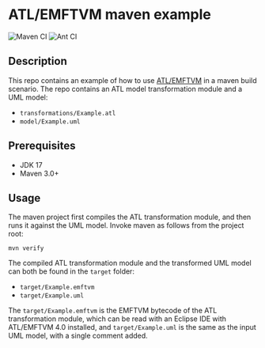 # ATL/EMFTVM maven example

![Maven CI](https://github.com/dwagelaar/emftvm.maven.example/actions/workflows/maven.yml/badge.svg)
![Ant CI](https://github.com/dwagelaar/emftvm.maven.example/actions/workflows/ant.yml/badge.svg)

## Description

This repo contains an example of how to use [ATL/EMFTVM](https://wiki.eclipse.org/ATL/EMFTVM) in a maven build scenario. The repo contains an ATL model transformation module and a UML model:

* `transformations/Example.atl`
* `model/Example.uml`

## Prerequisites

* JDK 17
* Maven 3.0+

## Usage

The maven project first compiles the ATL transformation module, and then runs it against the UML model. Invoke maven as follows from the project root:

```
mvn verify
```

The compiled ATL transformation module and the transformed UML model can both be found in the `target` folder:

  - `target/Example.emftvm`
  - `target/Example.uml`

The `target/Example.emftvm` is the EMFTVM bytecode of the ATL transformation module, which can be read with an Eclipse IDE with ATL/EMFTVM 4.0 installed, and `target/Example.uml` is the same as the input UML model, with a single comment added.
